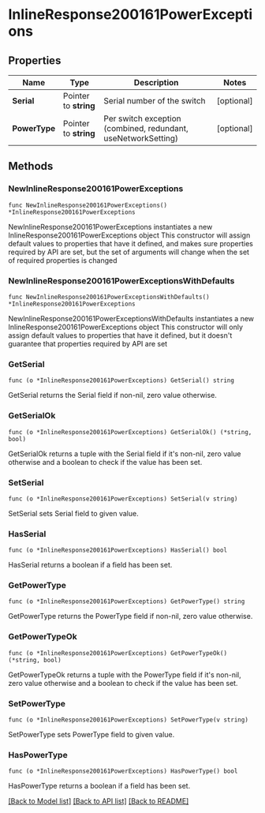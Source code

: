 # InlineResponse200161PowerExceptions

## Properties

Name | Type | Description | Notes
------------ | ------------- | ------------- | -------------
**Serial** | Pointer to **string** | Serial number of the switch | [optional] 
**PowerType** | Pointer to **string** | Per switch exception (combined, redundant, useNetworkSetting) | [optional] 

## Methods

### NewInlineResponse200161PowerExceptions

`func NewInlineResponse200161PowerExceptions() *InlineResponse200161PowerExceptions`

NewInlineResponse200161PowerExceptions instantiates a new InlineResponse200161PowerExceptions object
This constructor will assign default values to properties that have it defined,
and makes sure properties required by API are set, but the set of arguments
will change when the set of required properties is changed

### NewInlineResponse200161PowerExceptionsWithDefaults

`func NewInlineResponse200161PowerExceptionsWithDefaults() *InlineResponse200161PowerExceptions`

NewInlineResponse200161PowerExceptionsWithDefaults instantiates a new InlineResponse200161PowerExceptions object
This constructor will only assign default values to properties that have it defined,
but it doesn't guarantee that properties required by API are set

### GetSerial

`func (o *InlineResponse200161PowerExceptions) GetSerial() string`

GetSerial returns the Serial field if non-nil, zero value otherwise.

### GetSerialOk

`func (o *InlineResponse200161PowerExceptions) GetSerialOk() (*string, bool)`

GetSerialOk returns a tuple with the Serial field if it's non-nil, zero value otherwise
and a boolean to check if the value has been set.

### SetSerial

`func (o *InlineResponse200161PowerExceptions) SetSerial(v string)`

SetSerial sets Serial field to given value.

### HasSerial

`func (o *InlineResponse200161PowerExceptions) HasSerial() bool`

HasSerial returns a boolean if a field has been set.

### GetPowerType

`func (o *InlineResponse200161PowerExceptions) GetPowerType() string`

GetPowerType returns the PowerType field if non-nil, zero value otherwise.

### GetPowerTypeOk

`func (o *InlineResponse200161PowerExceptions) GetPowerTypeOk() (*string, bool)`

GetPowerTypeOk returns a tuple with the PowerType field if it's non-nil, zero value otherwise
and a boolean to check if the value has been set.

### SetPowerType

`func (o *InlineResponse200161PowerExceptions) SetPowerType(v string)`

SetPowerType sets PowerType field to given value.

### HasPowerType

`func (o *InlineResponse200161PowerExceptions) HasPowerType() bool`

HasPowerType returns a boolean if a field has been set.


[[Back to Model list]](../README.md#documentation-for-models) [[Back to API list]](../README.md#documentation-for-api-endpoints) [[Back to README]](../README.md)


